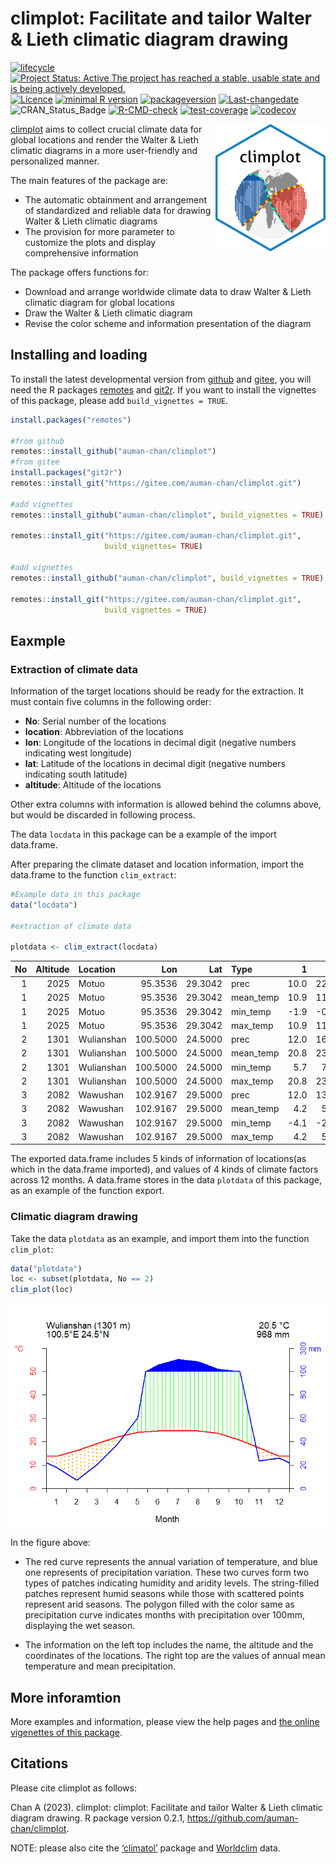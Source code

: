 
# climplot: Facilitate and tailor Walter & Lieth climatic diagram drawing

<!-- badges: start -->

[![lifecycle](https://img.shields.io/badge/lifecycle-experimental-orange.svg)](https://lifecycle.r-lib.org/articles/stages.html)
[![Project Status: Active The project has reached a stable, usable state
and is being actively
developed.](https://www.repostatus.org/badges/latest/active.svg)](https://www.repostatus.org/#active)
[![Licence](https://img.shields.io/badge/licence-gpl--3.0-blue.svg)](https://www.gnu.org/licenses/gpl-3.0.en.html)
[![minimal R
version](https://img.shields.io/badge/R-%3E=%203.5.0-6666ff.svg)](https://cran.r-project.org/)
[![packageversion](https://img.shields.io/badge/Package%20version-0.3.0-orange.svg?style=flat-square)](commits/develop)
[![Last-changedate](https://img.shields.io/badge/last%20change-2025--02--18-yellow.svg)](/commits/master)
![CRAN_Status_Badge](https://img.shields.io/badge/CRAN-Not%20ready-red.svg)
[![R-CMD-check](https://github.com/auman-chan/climplot/actions/workflows/R-CMD-check.yaml/badge.svg)](https://github.com/auman-chan/climplot/actions/workflows/R-CMD-check.yaml)
[![test-coverage](https://github.com/auman-chan/climplot/actions/workflows/test-coverage.yaml/badge.svg)](https://github.com/auman-chan/climplot/actions/workflows/test-coverage.yaml)
[![codecov](https://codecov.io/gh/auman-chan/climplot/branch/master/graph/badge.svg?token=G0LTPTO38E)](https://codecov.io/gh/auman-chan/climplot)
<!-- badges: end -->

<img src="./vignettes/imgfile.png" alt="climplot logo" align="right" width="35%"/>

[climplot](https://gitee.com/auman-chan/climplot) aims to collect
crucial climate data for global locations and render the Walter & Lieth
climatic diagrams in a more user-friendly and personalized manner.

The main features of the package are:

- The automatic obtainment and arrangement of standardized and reliable
  data for drawing Walter & Lieth climatic diagrams
- The provision for more parameter to customize the plots and display
  comprehensive information

The package offers functions for:

- Download and arrange worldwide climate data to draw Walter & Lieth
  climatic diagram for global locations
- Draw the Walter & Lieth climatic diagram
- Revise the color scheme and information presentation of the diagram

## Installing and loading

To install the latest developmental version from
[github](https://github.com/) and [gitee](https://gitee.com/), you will
need the R packages
[remotes](https://cran.r-project.org/package=remotes) and
[git2r](https://cran.r-project.org/package=git2r). If you want to
install the vignettes of this package, please add
`build_vignettes = TRUE`.

``` r
install.packages("remotes")

#from github
remotes::install_github("auman-chan/climplot")
#from gitee
install.packages("git2r")
remotes::install_git("https://gitee.com/auman-chan/climplot.git")

#add vignettes
remotes::install_github("auman-chan/climplot", build_vignettes = TRUE)

remotes::install_git("https://gitee.com/auman-chan/climplot.git",
                     build_vignettes= TRUE)

#add vignettes
remotes::install_github("auman-chan/climplot", build_vignettes = TRUE)

remotes::install_git("https://gitee.com/auman-chan/climplot.git", 
                     build_vignettes = TRUE)
```

## Eaxmple

### Extraction of climate data

Information of the target locations should be ready for the extraction.
It must contain five columns in the following order:

- **No**: Serial number of the locations
- **location**: Abbreviation of the locations
- **lon**: Longitude of the locations in decimal digit (negative numbers
  indicating west longitude)
- **lat**: Latitude of the locations in decimal digit (negative numbers
  indicating south latitude)
- **altitude**: Altitude of the locations

Other extra columns with information is allowed behind the columns
above, but would be discarded in following process.

The data `locdata` in this package can be a example of the import
data.frame.

After preparing the climate dataset and location information, import the
data.frame to the function `clim_extract`:

``` r
#Example data in this package
data("locdata")

#extraction of climate data

plotdata <- clim_extract(locdata)
```

| No | Altitude | Location | Lon | Lat | Type | 1 | 2 | 3 | 4 | 5 | 6 | 7 | 8 | 9 | 10 | 11 | 12 |
|---:|---:|:---|---:|---:|:---|---:|---:|---:|---:|---:|---:|---:|---:|---:|---:|---:|---:|
| 1 | 2025 | Motuo | 95.3536 | 29.3042 | prec | 10.0 | 22.0 | 38.0 | 93.0 | 114.0 | 230.0 | 241.0 | 216.0 | 187.0 | 72.0 | 12.0 | 7.0 |
| 1 | 2025 | Motuo | 95.3536 | 29.3042 | mean_temp | 10.9 | 11.6 | 15.1 | 18.6 | 21.9 | 24.0 | 24.4 | 24.6 | 23.1 | 20.1 | 16.0 | 12.4 |
| 1 | 2025 | Motuo | 95.3536 | 29.3042 | min_temp | -1.9 | -0.5 | 3.1 | 6.2 | 9.9 | 12.5 | 13.6 | 13.3 | 12.7 | 9.2 | 2.9 | -0.3 |
| 1 | 2025 | Motuo | 95.3536 | 29.3042 | max_temp | 10.9 | 11.6 | 15.1 | 18.6 | 21.9 | 24.0 | 24.4 | 24.6 | 23.1 | 20.1 | 16.0 | 12.4 |
| 2 | 1301 | Wulianshan | 100.5000 | 24.5000 | prec | 12.0 | 16.0 | 20.0 | 35.0 | 75.0 | 173.0 | 204.0 | 193.0 | 126.0 | 98.0 | 47.0 | 18.0 |
| 2 | 1301 | Wulianshan | 100.5000 | 24.5000 | mean_temp | 20.8 | 23.2 | 26.5 | 29.0 | 29.5 | 28.6 | 28.3 | 28.5 | 27.3 | 25.2 | 22.2 | 19.9 |
| 2 | 1301 | Wulianshan | 100.5000 | 24.5000 | min_temp | 5.7 | 7.4 | 10.7 | 14.4 | 17.8 | 20.4 | 20.6 | 20.1 | 18.6 | 16.0 | 11.4 | 7.1 |
| 2 | 1301 | Wulianshan | 100.5000 | 24.5000 | max_temp | 20.8 | 23.2 | 26.5 | 29.0 | 29.5 | 28.6 | 28.3 | 28.5 | 27.3 | 25.2 | 22.2 | 19.9 |
| 3 | 2082 | Wawushan | 102.9167 | 29.5000 | prec | 12.0 | 13.0 | 21.0 | 53.0 | 104.0 | 168.0 | 191.0 | 180.0 | 145.0 | 73.0 | 27.0 | 14.0 |
| 3 | 2082 | Wawushan | 102.9167 | 29.5000 | mean_temp | 4.2 | 5.9 | 10.9 | 15.6 | 18.3 | 19.8 | 22.0 | 21.8 | 17.6 | 13.7 | 9.9 | 5.9 |
| 3 | 2082 | Wawushan | 102.9167 | 29.5000 | min_temp | -4.1 | -2.8 | 1.0 | 5.7 | 9.1 | 11.9 | 14.7 | 14.3 | 11.0 | 7.0 | 2.0 | -2.2 |
| 3 | 2082 | Wawushan | 102.9167 | 29.5000 | max_temp | 4.2 | 5.9 | 10.9 | 15.6 | 18.3 | 19.8 | 22.0 | 21.8 | 17.6 | 13.7 | 9.9 | 5.9 |

The exported data.frame includes 5 kinds of information of locations(as
which in the data.frame imported), and values of 4 kinds of climate
factors across 12 months. A data.frame stores in the data `plotdata` of
this package, as an example of the function export.

### Climatic diagram drawing

Take the data `plotdata` as an example, and import them into the
function `clim_plot`:

``` r
data("plotdata")
loc <- subset(plotdata, No == 2)
clim_plot(loc)
```

<img src="vignettes/result.png" alt="plot result" align="center"/>

In the figure above:

- The red curve represents the annual variation of temperature, and blue
  one represents of precipitation variation. These two curves form two
  types of patches indicating humidity and aridity levels. The
  string-filled patches represent humid seasons while those with
  scattered points represent arid seasons. The polygon filled with the
  color same as precipitation curve indicates months with precipitation
  over 100mm, displaying the wet season.

- The information on the left top includes the name, the altitude and
  the coordinates of the locations. The right top are the values of
  annual mean temperature and mean precipitation.

## More inforamtion

More examples and information, please view the help pages and [the
online vigenettes of this
package](https://auman-chan.github.io/climplot/).

## Citations

Please cite climplot as follows:

Chan A (2023). climplot: climplot: Facilitate and tailor Walter & Lieth
climatic diagram drawing. R package version 0.2.1,
<https://github.com/auman-chan/climplot>.

NOTE: please also cite the
[‘climatol’](https://CRAN.R-project.org/package=climatol) package and
[Worldclim](https://worldclim.org/data/monthlywth.html) data.
